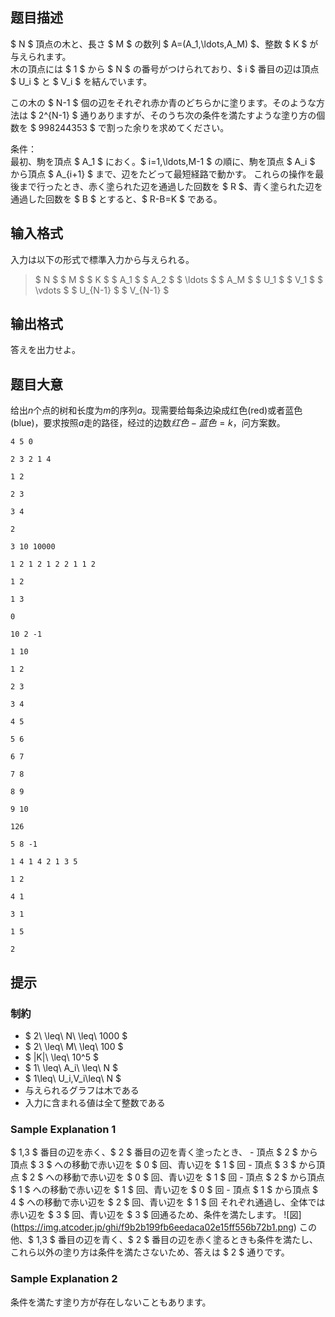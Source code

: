 ## 题目描述
[problemUrl]: https://atcoder.jp/contests/abc222/tasks/abc222_e

$ N $ 頂点の木と、長さ $ M $ の数列 $ A=(A_1,\ldots,A_M) $、整数 $ K $ が与えられます。  
 木の頂点には $ 1 $ から $ N $ の番号がつけられており、$ i $ 番目の辺は頂点 $ U_i $ と $ V_i $ を結んでいます。

この木の $ N-1 $ 個の辺をそれぞれ赤か青のどちらかに塗ります。そのような方法は $ 2^{N-1} $ 通りありますが、そのうち次の条件を満たすような塗り方の個数を $ 998244353 $ で割った余りを求めてください。

条件：  
 最初、駒を頂点 $ A_1 $ におく。$ i=1,\ldots,M-1 $ の順に、駒を頂点 $ A_i $ から頂点 $ A_{i+1} $ まで、辺をたどって最短経路で動かす。 これらの操作を最後まで行ったとき、赤く塗られた辺を通過した回数を $ R $、青く塗られた辺を通過した回数を $ B $ とすると、$ R-B=K $ である。

## 输入格式
入力は以下の形式で標準入力から与えられる。

> $ N $ $ M $ $ K $ $ A_1 $ $ A_2 $ $ \ldots $ $ A_M $ $ U_1 $ $ V_1 $ $ \vdots $ $ U_{N-1} $ $ V_{N-1} $

## 输出格式
答えを出力せよ。

## 题目大意
给出$n$个点的树和长度为$m$的序列$a$。现需要给每条边染成红色(red)或者蓝色(blue)，要求按照$a$走的路径，经过的边数$红色−蓝色=k$，问方案数。

```input1
4 5 0
2 3 2 1 4
1 2
2 3
3 4
```

```output1
2
```

```input2
3 10 10000
1 2 1 2 1 2 2 1 1 2
1 2
1 3
```

```output2
0
```

```input3
10 2 -1
1 10
1 2
2 3
3 4
4 5
5 6
6 7
7 8
8 9
9 10
```

```output3
126
```

```input4
5 8 -1
1 4 1 4 2 1 3 5
1 2
4 1
3 1
1 5
```

```output4
2
```

## 提示
### 制約

- $ 2\ \leq\ N\ \leq\ 1000 $
- $ 2\ \leq\ M\ \leq\ 100 $
- $ |K|\ \leq\ 10^5 $
- $ 1\ \leq\ A_i\ \leq\ N $
- $ 1\leq\ U_i,V_i\leq\ N $
- 与えられるグラフは木である
- 入力に含まれる値は全て整数である

### Sample Explanation 1

$ 1,3 $ 番目の辺を赤く、$ 2 $ 番目の辺を青く塗ったとき、 - 頂点 $ 2 $ から頂点 $ 3 $ への移動で赤い辺を $ 0 $ 回、青い辺を $ 1 $ 回 - 頂点 $ 3 $ から頂点 $ 2 $ への移動で赤い辺を $ 0 $ 回、青い辺を $ 1 $ 回 - 頂点 $ 2 $ から頂点 $ 1 $ への移動で赤い辺を $ 1 $ 回、青い辺を $ 0 $ 回 - 頂点 $ 1 $ から頂点 $ 4 $ への移動で赤い辺を $ 2 $ 回、青い辺を $ 1 $ 回 それぞれ通過し、全体では赤い辺を $ 3 $ 回、青い辺を $ 3 $ 回通るため、条件を満たします。 !\[図\](https://img.atcoder.jp/ghi/f9b2b199fb6eedaca02e15ff556b72b1.png) この他、$ 1,3 $ 番目の辺を青く、$ 2 $ 番目の辺を赤く塗るときも条件を満たし、これら以外の塗り方は条件を満たさないため、答えは $ 2 $ 通りです。

### Sample Explanation 2

条件を満たす塗り方が存在しないこともあります。

